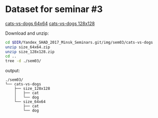 # Dataset for seminar #3

####

[cats-vs-dogs 64x64](https://yadi.sk/d/HpOGKGZu3NSJ9M)
[cats-vs-dogs 128x128](https://yadi.sk/d/ux48Xn6h3NSJBv)

Download and unzip:

```bash
cd $DIR/Yandex_SHAD_2017_Minsk_Seminars.git/img/sem03/cats-vs-dogs
unzip size_64x64.zip
unzip size_128x128.zip
cd ..
tree -d ./sem03/
```

output:
```csv
./sem03/
└── cats-vs-dogs
    ├── size_128x128
    │   ├── cat
    │   └── dog
    └── size_64x64
        ├── cat
        └── dog
```

